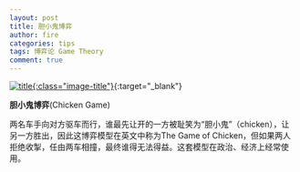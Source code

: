 ```yaml
---
layout: post
title: 胆小鬼博弈
author: fire
categories: tips 
tags: 博弈论 Game Theory
comment: true
---
```


[![title](//image.sideproject.cn/titlex/title_002.jpg){:class="image-title"}](//image.sideproject.cn/titlex/title_002.jpg){:target="_blank"}

**胆小鬼博弈**(Chicken Game)

两名车手向对方驱车而行，谁最先让开的一方被耻笑为“胆小鬼”（chicken），让另一方胜出，因此这博弈模型在英文中称为The Game of Chicken，但如果两人拒绝收掣，任由两车相撞，最终谁得无法得益。这套模型在政治、经济上经常使用。



